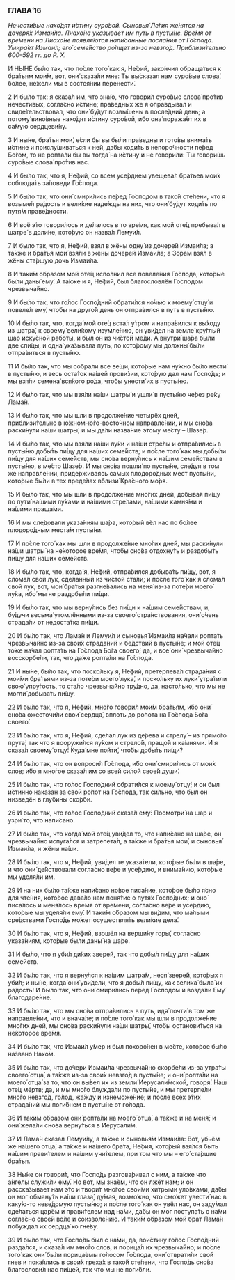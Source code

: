 ### ГЛАВА́ 16

_Нечести́вые нахо́дят и́стину суро́вой. Сыновья́ Ле́гия же́нятся на дочеря́х Измаи́ла. Лиахо́на ука́зывает им путь в пусты́не. Вре́мя от вре́мени на Лиахо́не появля́ются напи́санные посла́ния от Го́спода. Умира́ет Измаи́л; его́ семе́йство ро́пщет из-за невзго́д. Приблизи́тельно 600–592 гг. до Р. Х._

И НЫ́НЕ бы́ло так, что по́сле того́ как я, Не́фий, зако́нчил обраща́ться к бра́тьям мои́м, вот, они́ сказа́ли мне: Ты вы́сказал нам суро́вые слова́, бо́лее, не́жели мы в состоя́нии перенести́.

2 И бы́ло так: я сказа́л им, что зна́ю, что говори́л суро́вые слова́ про́тив нечести́вых, согла́сно и́стине; пра́ведных же я опра́вдывал и свиде́тельствовал, что они́ бу́дут возвы́шены в после́дний день; а потому́ вино́вные нахо́дят и́стину суро́вой, и́бо она́ поража́ет их в са́мую сердцеви́ну.

3 И ны́не, бра́тья мои́, е́сли бы вы бы́ли пра́ведны и гото́вы внима́ть и́стине и прислу́шиваться к ней, да́бы ходи́ть в непоро́чности пе́ред Бо́гом, то не ропта́ли бы вы тогда́ на и́стину и не говори́ли: Ты говори́шь суро́вые слова́ про́тив нас.

4 И бы́ло так, что я, Не́фий, со всем усе́рдием увещева́л бра́тьев мои́х соблюда́ть за́поведи Го́спода.

5 И бы́ло так, что они́ смири́лись пе́ред Го́сподом в тако́й сте́пени, что я возыме́л ра́дость и вели́кие наде́жды на них, что они́ бу́дут ходи́ть по путя́м праве́дности.

6 И всё э́то говори́лось и де́лалось в то вре́мя, как мой оте́ц пребыва́л в шатре́ в доли́не, кото́рую он назва́л Лемуи́л.

7 И было так, что я, Не́фий, взял в жёны одну́ из дочере́й Измаи́ла; а та́кже и бра́тья мои́ взя́ли в жёны дочере́й Измаи́ла; а Зора́м взя́л в жёны ста́ршую дочь Измаи́ла.

8 И таки́м о́бразом мой оте́ц испо́лнил все повеле́ния Го́спода, кото́рые бы́ли даны́ ему́. А та́кже и я, Не́фий, был благословлён Го́сподом чрезвыча́йно.

9 И бы́ло так, что го́лос Госпо́дний обрати́лся но́чью к моему́ отцу́ и повеле́л ему́, что́бы на друго́й день он отпра́вился в путь в пусты́ню.

10 И бы́ло так, что, когда́ мой оте́ц вста́л у́тром и напра́вился к вы́ходу из шатра́, к своему́ вели́кому изумле́нию, он уви́дел на земле́ кру́глый шар иску́сной рабо́ты, и был он из чи́стой ме́ди. А внутри́ ша́ра бы́ли две спи́цы, и одна́ ука́зывала путь, по кото́рому мы должны́ бы́ли отпра́виться в пусты́ню.

11 И бы́ло так, что мы собра́ли все ве́щи, кото́рые нам ну́жно бы́ло нести́ в пусты́ню, и весь оста́ток на́шей прови́зии, кото́рую дал нам Госпо́дь; и мы взя́ли семена́ вся́кого ро́да, что́бы унести́ их в пусты́ню.

12 И бы́ло так, что мы взя́ли на́ши шатры́ и ушли́ в пусты́ню че́рез ре́ку Лама́н.

13 И бы́ло так, что мы шли в продолже́ние четырёх дней, приблизи́тельно в ю́жном-ю́го-восто́чном направле́нии, и мы сно́ва раски́нули на́ши шатры́; и мы да́ли назва́ние э́тому ме́сту – Шазе́р.

14 И бы́ло так, что мы взя́ли на́ши лу́ки и на́ши стре́лы и отпра́вились в пусты́ню добы́ть пи́щу для на́ших семе́йств; и по́сле того́ как мы добы́ли пи́щу для на́ших семе́йств, мы сно́ва верну́лись к на́шим семе́йствам в пусты́ню, в ме́сто Шазе́р. И мы сно́ва пошли́ по пусты́не, сле́дуя в том же направле́нии, приде́рживаясь са́мых плодоро́дных мест пусты́ни, кото́рые бы́ли в тех преде́лах вблизи́ Кра́сного мо́ря.

15 И бы́ло так, что мы шли в продолже́ние мно́гих дней, добыва́я пи́щу по пути́ на́шими лу́ками и на́шими стре́лами, на́шими камня́ми и на́шими праща́ми.

16 И мы сле́довали указа́ниям ша́ра, кото́рый вёл нас по бо́лее плодоро́дным места́м пусты́ни.

17 И по́сле того́ как мы шли в продолже́ние мно́гих дней, мы раски́нули на́ши шатры́ на не́которое вре́мя, что́бы сно́ва отдохну́ть и раздобы́ть пи́щу для на́ших семе́йств.

18 И бы́ло так, что, когда́ я, Не́фий, отпра́вился добыва́ть пи́щу, вот, я слома́л свой лук, сде́ланный из чи́стой ста́ли; и по́сле того́ как я слома́л свой лук, вот, мои́ бра́тья разгне́вались на меня́ из-за поте́ри моего́ лу́ка, ибо́ мы не раздобы́ли пи́щи.

19 И бы́ло так, что мы верну́лись без пи́щи к на́шим семе́йствам, и, бу́дучи весьма́ утомлёнными из-за своего́ стра́нствования, они́ о́чень страда́ли от недоста́тка пи́щи.

20 И бы́ло так, что Лама́н и Лемуи́л и сыновья́ Измаи́ла на́чали ропта́ть чрезвыча́йно из-за свои́х страда́ний и бе́дствий в пусты́не; и мой оте́ц то́же на́чал ропта́ть на Го́спода Бо́га своего́; да, и все́ они́ чрезвыча́йно восскорбе́ли, так, что да́же ропта́ли на Го́спода.

21 И ны́не, бы́ло так, что поско́льку я, Не́фий, претерпева́л страда́ния с мои́ми бра́тьями из-за поте́ри моего́ лука́, и поско́льку их луки́ утра́тили свою́ упру́гость, то ста́ло чрезвыча́йно тру́дно, да, насто́лько, что мы не могли́ добыва́ть пи́щу.

22 И бы́ло так, что я, Не́фий, мно́го говори́л мои́м бра́тьям, и́бо они́ сно́ва ожесточи́ли свои́ сердца́, вплоть до ро́пота на Го́спода Бо́га своего́.

23 И бы́ло так, что я, Не́фий, сде́лал лук из де́рева и стрелу́ – из прямо́го прута́; так что я вооружи́лся лу́ком и стрело́й, пращо́й и ка́мнями. И я сказа́л своему́ отцу́: Куда́ мне пойти́, что́бы добы́ть пи́щи?

24 И бы́ло так, что он вопроси́л Го́спода, и́бо они́ смири́лись от мои́х слов; и́бо я мно́гое сказа́л им со всей си́лой свое́й души́.

25 И бы́ло так, что го́лос Госпо́дний обрати́лся к моему́ отцу́; и он был и́стинно нака́зан за свой ро́пот на Го́спода, так си́льно, что был он низведён в глуби́ны ско́рби.

26 И бы́ло так, что го́лос Госпо́дний сказа́л ему́: Посмотри́ на шар и узри́ то, что напи́сано.

27 И бы́ло так, что когда́ мой оте́ц уви́дел то, что напи́сано на ша́ре, он чрезвыча́йно испуга́лся и затрепета́л, а та́кже и бра́тья мои́, и сыновья́ Измаи́ла, и жёны на́ши.

28 И бы́ло так, что я, Не́фий, уви́дел те указа́тели, кото́рые бы́ли в ша́ре, и что они́ де́йствовали согла́сно ве́ре и усе́рдию, и внима́нию, кото́рые мы уделя́ли им.

29 И на них бы́ло та́кже напи́сано но́вое писа́ние, кото́рое бы́ло я́сно для чте́ния, кото́рое дава́ло нам поня́тие о путя́х Госпо́дних; и оно́ писа́лось и меня́лось вре́мя от вре́мени, согла́сно ве́ре и усе́рдию, кото́рые мы уделя́ли ему́. И таки́м о́бразом мы ви́дим, что ма́лыми сре́дствами Госпо́дь мо́жет осуществля́ть вели́кие дела́.

30 И бы́ло так, что я, Не́фий, взошёл на верши́ну горы́, согла́сно указа́ниям, кото́рые бы́ли даны́ на ша́ре.

31 И бы́ло, что я уби́л ди́ких звере́й, так что добы́л пи́щу для на́ших семе́йств.

32 И бы́ло так, что я верну́лся к на́шим шатра́м, неся́ звере́й, кото́рых я уби́л; и ны́не, когда́ они́ уви́дели, что я добы́л пи́щу, как велика́ была́ их ра́дость! И бы́ло так, что они́ смири́лись пе́ред Го́сподом и возда́ли Ему́ благодаре́ние.

33 И бы́ло так, что мы сно́ва отпра́вились в путь, идя́ почти́ в том же направле́нии, что и внача́ле; и по́сле того́ как мы шли в продолже́ние мно́гих дней, мы сно́ва раски́нули на́ши шатры́, что́бы останови́ться на не́которое вре́мя.

34 И бы́ло так, что Измаи́л у́мер и был похоро́нен в ме́сте, кото́рое бы́ло на́звано Нахо́м.

35 И бы́ло так, что до́чери Измаи́ла чрезвыча́йно скорбе́ли из-за утра́ты своего́ отца́, а та́кже из-за свои́х невзго́д в пусты́не; и они́ ропта́ли на моего́ отца́ за то, что он вы́вел их из земли́ Иерусали́мской, говоря́: Наш оте́ц мёртв; да, и мы мно́го блужда́ли по пусты́не, и мы претерпе́ли мно́го невзго́д, го́лод, жа́жду и изнеможе́ние; и по́сле всех э́тих страда́ний мы поги́бнем в пусты́не от го́лода.

36 И таки́м о́бразом они́ ропта́ли на моего́ отца́, а та́кже и на меня́; и они́ жела́ли сно́ва верну́ться в Иерусали́м.

37 И Лама́н сказал Лемуи́лу, а та́кже и сыновья́м Измаи́ла: Вот, убьём же на́шего отца́, а та́кже и на́шего бра́та, Не́фия, кото́рый взя́лся быть на́шим прави́телем и на́шим учи́телем, при том что мы – его́ ста́ршие бра́тья.

38 Ны́не он говори́т, что Госпо́дь разгова́ривал с ним, а та́кже что а́нгелы служи́ли ему́. Но вот, мы зна́ем, что он лжёт нам; и он расска́зывает нам э́то и твори́т мно́гое свои́ми хи́трыми уло́вками, да́бы он мог обману́ть на́ши глаза́, ду́мая, возмо́жно, что смо́жет увести́ нас в каку́ю-то неве́домую пусты́ню; и по́сле того́ как он увёл нас, он заду́мал сде́латься царём и прави́телем над на́ми, да́бы он мог поступа́ть с на́ми согла́сно свое́й во́ле и соизволе́нию. И таки́м о́бразом мой брат Лама́н побужда́л их сердца́ ко гне́ву.

39 И бы́ло так, что Госпо́дь был с на́ми, да, вои́стину го́лос Госпо́дний разда́лся, и сказа́л им мно́го слов, и порица́л их чрезвыча́йно; и по́сле того́ как они́ бы́ли порица́емы го́лосом Го́спода, они́ отврати́ли свой гнев и пока́ялись в свои́х греха́х в тако́й сте́пени, что Госпо́дь сно́ва благослови́л нас пи́щей, так что мы не поги́бли.
